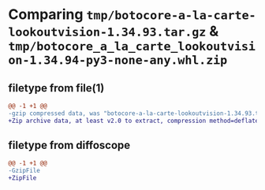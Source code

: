 # Comparing `tmp/botocore-a-la-carte-lookoutvision-1.34.93.tar.gz` & `tmp/botocore_a_la_carte_lookoutvision-1.34.94-py3-none-any.whl.zip`

## filetype from file(1)

```diff
@@ -1 +1 @@
-gzip compressed data, was "botocore-a-la-carte-lookoutvision-1.34.93.tar", last modified: Sat Apr 27 01:00:55 2024, max compression
+Zip archive data, at least v2.0 to extract, compression method=deflate
```

## filetype from diffoscope

```diff
@@ -1 +1 @@
-GzipFile
+ZipFile
```

